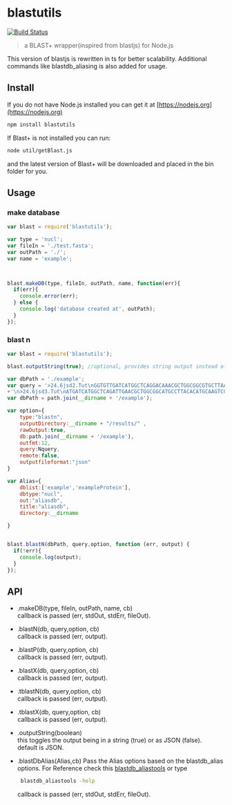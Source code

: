 # blastutils
[![Build Status](https://travis-ci.org/Sahilshetye/blastutils.svg?branch=master)](https://travis-ci.org/Sahilshetye/blastutils)
>a BLAST+ wrapper(inspired from blastjs) for Node.js

This  version of blastjs is rewritten in ts for better  scalability.
Additional commands like blastdb_aliasing is also  added for  usage.

## Install

If you do not have Node.js installed you can get it at [https://nodejs.org](https://nodejs.org)

```bash
npm install blastutils
```

If Blast+ is not installed you can run:    
```bash
node util/getBlast.js
```
and the latest version of Blast+ will be downloaded and placed in the bin folder for you.

## Usage
### make database

```javascript
var blast = require('blastutils');

var type = 'nucl';
var fileIn = './test.fasta';
var outPath = './';
var name = 'example';



blast.makeDB(type, fileIn, outPath, name, function(err){
  if(err){
    console.error(err);   
  } else {
    console.log('database created at', outPath);
  }
});
```

### blast n
```javascript
var blast = require('blastutils');

blast.outputString(true); //optional, provides string output instead of JSON

var dbPath = './example';
var query = '>24.6jsd2.Tut\nGGTGTTGATCATGGCTCAGGACAAACGCTGGCGGCGTGCTTAATACATGCAAGTCGAACGGGCTACCTTCGGGTAGCTAGTG'
+'\n>24.6jsd3.Tut\nATGATCATGGCTCAGATTGAACGCTGGCGGCATGCCTTACACATGCAAGTCGAACGGCAGCACGGGGAAGGGGCAACTCTTT';
var dbPath = path.join(__dirname + '/example');

var option={
    type:"blastn",
    outputDirectory:__dirname + "/results/" ,
    rawOutput:true,
    db:path.join(__dirname + '/example'),
    outfmt:12,
    query:Nquery,
    remote:false,
    outputfileformat:"json"
}

var Alias={
    dblist:['example','exampleProtein'],
    dbtype:"nucl",
    out:"aliasdb",
    title:"aliasdb",
    directory:__dirname

}


blast.blastN(dbPath, query,option, function (err, output) {
  if(!err){
    console.log(output);
  }
});

```

## API
* .makeDB(type, fileIn, outPath, name, cb)    
  callback is passed (err, stdOut, stdErr, fileOut).
  
* .blastN(db, query,option, cb)    
  callback is passed (err, output).
  
* .blastP(db, query,option, cb)    
  callback is passed (err, output).
  
* .blastX(db, query,option, cb)    
  callback is passed (err, output).
  
* .tblastN(db, query,option, cb)    
  callback is passed (err, output).
  
* .tblastX(db, query,option, cb)    
  callback is passed (err, output).
  
* .outputString(boolean)    
  this toggles the output being in a string (true) or as JSON (false).    
  default is JSON.
  
* .blastDbAlias(Alias,cb)
   Pass the  Alias options based on the blastdb_alias options.
   For Reference check this [blastdb_aliastools](https://www.ncbi.nlm.nih.gov/books/NBK279693/#cookbook.Aggregate_existing_BLAST_databa)
   or type 
   ```bash
    blastdb_aliastools -help
   ```
   
   callback is passed (err, stdOut, stdErr, fileOut).

